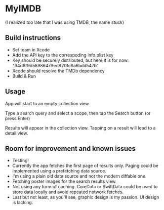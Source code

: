 # MyIMDB
(I realized too late that I was using TMDB, the name stuck)

## Build instructions
- Set team in Xcode
- Add the API key to the correspoding Info.plist key
- Key should be securely distributed, but here it is for now: "64d6f9d58986479ed820fc6a6bdd547b"
- Xcode should resolve the TMDb dependency
- Build & Run

## Usage
App will start to an empty collection view

Type a search query and select a scope, then tap the Search button (or press Enter)

Results will appear in the collection view. Tapping on a result will lead to a detail view.


## Room for improvement and known issues
- Testing! 
- Currently the app fetches the first page of results only. Paging could be implemented using a prefetching data source.
- I'm using a plain old data source and not the modern diffable one.
- Fetching poster images for the search results view.
- Not using any form of caching. CoreData or SwiftData could be used to store data locally and avoid repeated network fetches.
- Last but not least, as you'll see, graphic design is my passion. UI design is lacking.
